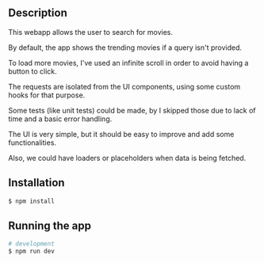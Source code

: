 ## Description

This webapp allows the user to search for movies.

By default, the app shows the trending movies if a query isn't provided.

To load more movies, I've used an infinite scroll in order to avoid having a button to click.

The requests are isolated from the UI components, using some custom hooks for that purpose.

Some tests (like unit tests) could be made, by I skipped those due to lack of time and a basic error handling.

The UI is very simple, but it should be easy to improve and add some functionalities.

Also, we could have loaders or placeholders when data is being fetched.

## Installation

```bash
$ npm install
```

## Running the app

```bash
# development
$ npm run dev
```

